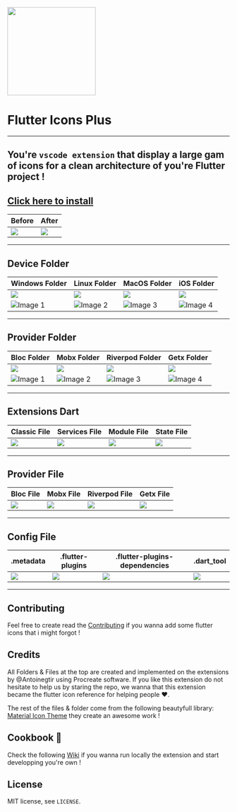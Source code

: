 <img height="200" src="https://avatars.githubusercontent.com/u/11242654?s=400&v=4"></img>

# Flutter Icons Plus
----
## You're `vscode extension` that display a large gam of icons for a clean architecture of you're Flutter project !

## <a href="https://marketplace.visualstudio.com/items?itemName=AntoineGtr.flutter-icons-plus">Click here to install</a>


|   Before   |   After  |
|------|------|
![](./assets/before.png)|![](./assets/after.png)|![](./icons/macos.png)|![](./icons/ios.png)|

---

## Device Folder

|   Windows Folder   |   Linux Folder   |   MacOS Folder   |    iOS Folder  |
|------|------|------|------|
![](./icons/windows.png)|![](./icons/linux.png)|![](./icons/macos.png)|![](./icons/ios.png)|
| ![Image 1](./icons/windows_open.png) | ![Image 2](./icons/linux_open.png) | ![Image 3](./icons/macos_open.png) | ![Image 4](./icons/ios_open.png) |
---
## Provider Folder

|   Bloc Folder   |   Mobx Folder   |   Riverpod Folder   |    Getx Folder  |
|------|------|------|------|
![](./icons/bloc.png)|![](./icons/mobx.png)|![](./icons/riverpod.png)|![](./icons/getx.png)|
| ![Image 1](./icons/bloc_open.png) | ![Image 2](./icons/mobx_open.png) | ![Image 3](./icons/riverpod_open.png) | ![Image 4](./icons/getx_open.png) |
---
## Extensions Dart

|   Classic File   |   Services File   |   Module File   |    State File   |
|------|------|------|------|
![](./icons/dart.png)|![](./icons/service_dart.png)|![](./icons/module_dart.png)|![](./icons/state_dart.png)|
---
## Provider File

|   Bloc File   |   Mobx File   |   Riverpod File   |    Getx File   |
|------|------|------|------|
![](./icons/bloc_file.png)|![](./icons/mobx_file.png)|![](./icons/riverpod_file.png)|![](./icons/getx_file.png)|
---
## Config File

|   .metadata   |   .flutter-plugins   |   .flutter-plugins-dependencies   |    .dart_tool   |
|------|------|------|------|
![](./icons/flutter.png)|![](./icons/flutter.png)|![](./icons/flutter.png)|![](./icons/bird.png)|
---
## Contributing

Feel free to create read the <a href="https://github.com/Antoinegtir/flutter-icons-plus/contributing.md">Contributing</a> if you wanna add some flutter icons that i might forgot !

## Credits

All Folders & Files at the top are created and implemented on the extensions by @Antoinegtir using Procreate software. If you like this extension do not hesitate to help us by staring the repo, we wanna that this extension became the flutter icon reference for helping people ❤️.

The rest of the files & folder come from the following beautyfull library: <a href="https://github.com/PKief/vscode-material-icon-theme">Material Icon Theme</a> they create an awesome work !


## Cookbook 📖

Check the following <a href="">Wiki</a> if you wanna run locally the extension and start developping you're own !

## License

MIT license, see `LICENSE`.
